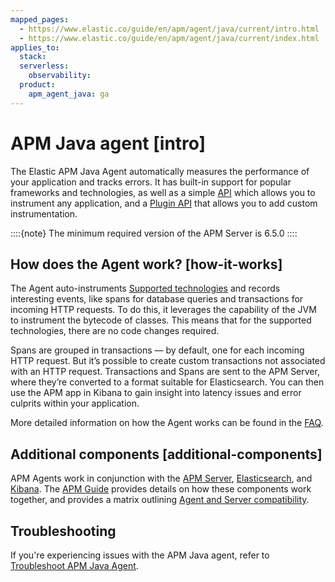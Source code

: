 ```yaml
---
mapped_pages:
  - https://www.elastic.co/guide/en/apm/agent/java/current/intro.html
  - https://www.elastic.co/guide/en/apm/agent/java/current/index.html
applies_to:
  stack:
  serverless:
    observability:
  product:
    apm_agent_java: ga
---
```


# APM Java agent [intro]

The Elastic APM Java Agent automatically measures the performance of your application and tracks errors. It has built-in support for popular frameworks and technologies, as well as a simple [API](/reference/public-api.md) which allows you to instrument any application, and a [Plugin API](/reference/plugin-api.md) that allows you to add custom instrumentation.

::::{note}
The minimum required version of the APM Server is 6.5.0
::::



## How does the Agent work? [how-it-works]

The Agent auto-instruments [Supported technologies](/reference/set-up-apm-java-agent.md#supported-technologies) and records interesting events, like spans for database queries and transactions for incoming HTTP requests. To do this, it leverages the capability of the JVM to instrument the bytecode of classes. This means that for the supported technologies, there are no code changes required.

Spans are grouped in transactions — by default, one for each incoming HTTP request. But it’s possible to create custom transactions not associated with an HTTP request. Transactions and Spans are sent to the APM Server, where they’re converted to a format suitable for Elasticsearch. You can then use the APM app in Kibana to gain insight into latency issues and error culprits within your application.

More detailed information on how the Agent works can be found in the [FAQ](/reference/frequently-asked-questions.md#faq-how-does-it-work).


## Additional components [additional-components]

APM Agents work in conjunction with the [APM Server](docs-content://solutions/observability/apm/index.md), [Elasticsearch](docs-content://get-started/index.md), and [Kibana](docs-content://get-started/the-stack.md). The [APM Guide](docs-content://solutions/observability/apm/index.md) provides details on how these components work together, and provides a matrix outlining [Agent and Server compatibility](docs-content://solutions/observability/apm/apm-agent-compatibility.md).

## Troubleshooting

If you're experiencing issues with the APM Java agent, refer to [Troubleshoot APM Java Agent](docs-content://troubleshoot/observability/apm-agent-java/apm-java-agent.md).
